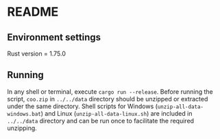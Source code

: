 # README

## Environment settings
Rust version = 1.75.0

## Running
In any shell or terminal, execute `cargo run --release`. Before running the script, `coo.zip` in `../../data` directory should be unzipped or extracted under the same directory. Shell scripts for Windows (`unzip-all-data-windows.bat`) and Linux (`unzip-all-data-linux.sh`) are included in `../../data` directory and can be run once to facilitate the required unzipping.

